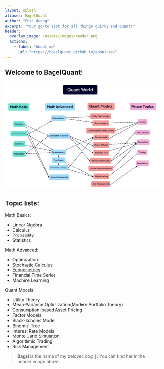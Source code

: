 ```yaml
---
layout: splash
aliases: BagelQuant
author: "Eric Huang"
excerpt: "Your go-to spot for all things quirky and quant!"
header:
  overlay_image: /assets/images/header.png
  actions:
    - label: "About me"
      url: "https://bagelquant.github.io/about-me/"
---
```


## Welcome to BagelQuant!

![Quant Map](assets/images/quant_map.png)

## Topic lists:

Math Basics:

- Linear Algebra
- Calculus
- Probability
- Statistics

Math Advanced:

- Optimization
- Stochastic Calculus
- [Econometrics]()
- Financial Time Series
- Machine Learning

Quant Models:

- Utility Theory
- Mean-Variance Optimization(Modern Portfolio Theory)
- Consumption-based Asset Pricing
- Factor Models
- Black-Scholes Model
- Binomial Tree
- Interest Rate Models
- Monte Carlo Simulation
- Algorithmic Trading
- Risk Management

> **Bagel** is the name of my beloved dog 🐶. You can find her in the header image above.
